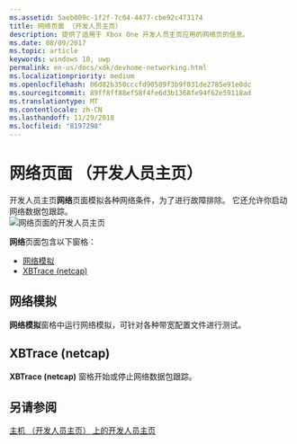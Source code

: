 ```yaml
---
ms.assetid: 5aeb009c-1f2f-7c04-4477-cbe92c473174
title: 网络页面 （开发人员主页）
description: 提供了适用于 Xbox One 开发人员主页应用的网络页的信息。
ms.date: 08/09/2017
ms.topic: article
keywords: windows 10, uwp
permalink: en-us/docs/xdk/devhome-networking.html
ms.localizationpriority: medium
ms.openlocfilehash: 06d82b350cccfd90509f3b9f031de2785e91e0dc
ms.sourcegitcommit: 89ff8ff88ef58f4fe6d3b1368fe94f62e59118ad
ms.translationtype: MT
ms.contentlocale: zh-CN
ms.lasthandoff: 11/29/2018
ms.locfileid: "8197298"
---
```

# <a name="networking-page-dev-home"></a>网络页面 （开发人员主页）
   
  
开发人员主页**网络**页面模拟各种网络条件，为了进行故障排除。 它还允许你启动网络数据包跟踪。   
 ![网络页面的开发人员主页](images/devhome_networking.png)   
  
**网络**页面包含以下窗格：   
 
   *  [网络模拟](#ID4EEB)  
   *  [XBTrace (netcap)](#ID4EOB)  

 
<a id="ID4EEB"></a>

   

## <a name="network-simulation"></a>网络模拟  
   
  
**网络模拟**窗格中运行网络模拟，可针对各种带宽配置文件进行测试。   
  
<a id="ID4EOB"></a>

   

## <a name="xbtrace-netcap"></a>XBTrace (netcap)  
   
  
**XBTrace (netcap)** 窗格开始或停止网络数据包跟踪。   
  
<a id="ID4E2B"></a>

   

## <a name="see-also"></a>另请参阅  
 [主机 （开发人员主页） 上的开发人员主页](dev-home.md)

  